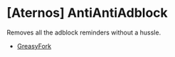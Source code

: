# [Aternos] AntiAntiAdblock

Removes all the adblock reminders without a hussle.

* [GreasyFork](https://greasyfork.org/en/scripts/436701-aternos-no-adblock-reminders)

